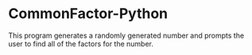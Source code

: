 # CommonFactor-Python

This program generates a randomly generated number and prompts the user to find all of the factors for the number.
